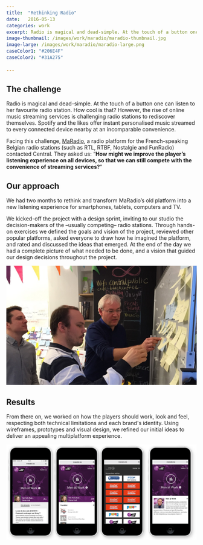 ```yaml
---
title:  "Rethinking Radio"
date:   2016-05-13
categories: work
excerpt: Radio is magical and dead-simple. At the touch of a button one can listen to her favourite radio station. How cool is that? However, the rise of online music streaming services is challenging radio stations to rediscover themselves...
image-thumbnail: /images/work/maradio/maradio-thumbnail.jpg
image-large: /images/work/maradio/maradio-large.png
caseColor1: "#206E4F"
caseColor2: "#31A275"

---
```


## The challenge

Radio is magical and dead-simple. At the touch of a button one can listen to her favourite radio station. How cool is that? However, the rise of online music streaming services is challenging radio stations to rediscover themselves. Spotify and the likes offer instant personalised music streamed to every connected device nearby at an incomparable convenience.

Facing this challenge, [MaRadio][1], a radio platform for the French-speaking Belgian radio stations (such as RTL, RTBF, Nostalgie and FunRadio) contacted Central. They asked us: “<strong>How might we improve the player’s listening experience on all devices, so that we can still compete with the convenience of streaming services?</strong>”

## Our approach

We had two months to rethink and transform MaRadio’s old platform into a new listening experience for smartphones, tablets, computers and TV.

We kicked-off the project with a design sprint, inviting to our studio the decision-makers of the –usually competing– radio stations. Through hands-on exercises we defined the goals and vision of the project, reviewed other popular platforms, asked everyone to draw how he imagined the platform, and rated and discussed the ideas that emerged. At the end of the day we had a complete picture of what needed to be done, and a vision that guided our design decisions throughout the project.

![Critique exercise with people from MaRadio](/images/work/maradio/maradio-1.jpg)


## Results
From there on, we worked on how the players should work, look and feel, respecting both technical limitations and each brand's identity. Using wireframes, prototypes and visual design, we refined our initial ideas to deliver an appealing multiplatform experience.

![](/images/work/maradio/maradio-m.png)



<!--  References -->
[1]: http://www.rtbf.be/radio/liveradio/webradio-classic21-80 "MaRadio"
[2]:http://www.lalettre.pro/Nouveau-look-pour-le-radioplayer-maradio-be_a9810.html "MaRadio on the press"
